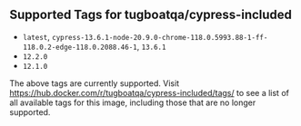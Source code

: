 ## Supported Tags for tugboatqa/cypress-included

* `latest`, `cypress-13.6.1-node-20.9.0-chrome-118.0.5993.88-1-ff-118.0.2-edge-118.0.2088.46-1`, `13.6.1`
* `12.2.0`
* `12.1.0`

The above tags are currently supported. Visit https://hub.docker.com/r/tugboatqa/cypress-included/tags/ to see a list of all available tags for this image, including those that are no longer supported.
